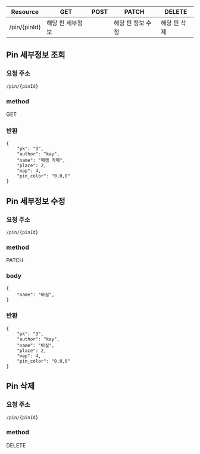 | Resource     | GET       | POST | PATCH      | DELETE  |
| ------------ | --------- | ---- | ---------- | ------- |
| /pin/{pinId} | 해당 핀 세부정보 |      | 해당 핀 정보 수정 | 해당 핀 삭제 |

## Pin 세부정보 조회

### 요청 주소

`/pin/{pinId}`

### method

GET

### 반환

```
{
    "pk": "3",
    "author": "kay",
    "name": "패캠 카페",
    "place": 2,
    "map": 4,
    "pin_color": "0,0,0"
}
```

## Pin 세부정보 수정

### 요청 주소

`/pin/{pinId}`

### method

PATCH

### body

```
{
    "name": "바실",
}
```

### 반환

```
{
    "pk": "3",
    "author": "kay",
    "name": "바실",
    "place": 2,
    "map": 4,
    "pin_color": "0,0,0"
}
```

## Pin 삭제

### 요청 주소

`/pin/{pinId}`

### method

DELETE